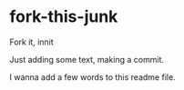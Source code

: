 # fork-this-junk
Fork it, innit

Just adding some text, making a commit.

I wanna add a few words to this readme file.
